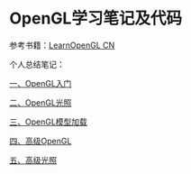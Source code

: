 # OpenGL学习笔记及代码

参考书籍：[LearnOpenGL CN](https://learnopengl-cn.github.io/)

个人总结笔记：

[一、OpenGL入门](http://note.youdao.com/noteshare?id=d6453bda9b0dd85c3558d9b2823f8e82&sub=79A33B7D679E4EC9925D56A2D7965989)

[二、OpenGL光照](http://note.youdao.com/noteshare?id=23a67a3c7c4b3c2f727c933e84686c04&sub=B3142269881D4D5E99B8F8590983656F)

[三、OpenGL模型加载](http://note.youdao.com/noteshare?id=42cc9a6848aa828f53099d2c556c9d62&sub=21FB76A987064AED86D0B04983BEA1E2)

[四、高级OpenGL](http://note.youdao.com/noteshare?id=4771a708b729f127a7c3ee3bfbe64254&sub=42A582A8B20C49EC92C29409352D4872)

[五、高级光照](http://note.youdao.com/noteshare?id=50d7f15c70e663280978b02f50009b85&sub=A3BE6B4CE38E4E0AB4EA9C87EA28F815)

